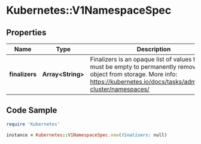 # Kubernetes::V1NamespaceSpec

## Properties

Name | Type | Description | Notes
------------ | ------------- | ------------- | -------------
**finalizers** | **Array&lt;String&gt;** | Finalizers is an opaque list of values that must be empty to permanently remove object from storage. More info: https://kubernetes.io/docs/tasks/administer-cluster/namespaces/ | [optional] 

## Code Sample

```ruby
require 'Kubernetes'

instance = Kubernetes::V1NamespaceSpec.new(finalizers: null)
```


